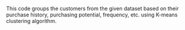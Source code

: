 This code groups the customers from the given dataset based on their purchase history, purchasing potential, frequency, etc. using K-means clustering algorithm.
